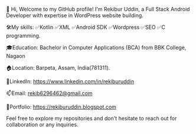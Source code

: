 👋 Hi, Welcome to my GitHub profile! I'm Rekibur Uddin, a Full Stack Android Developer with expertise in WordPress website building.

🛠️My skills:
✅Kotlin 
✅XML
✅Android SDK
✅Wordpress
✅SEO
✅C programming.


🎓Education: Bachelor in Computer Applications (BCA) from BBK College, Nagaon

🏠Location: Barpeta, Assam, India(781311).

📌LinkedIn: https://www.linkedin.com/in/rekiburuddin

📫Email: rekib6296462@gmail.com

🔗Portfolio: https://rekiburuddin.blogspot.com

Feel free to explore my repositories and don't hesitate to reach out for collaboration or any inquiries.
